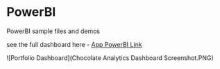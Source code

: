 # PowerBI
PowerBI sample files and demos

see the full dashboard here - [App PowerBI Link](https://app.powerbi.com/view?r=eyJrIjoiYWZiYTM5MDAtZjFjOS00MWVjLTg1OWYtZDQ2YzVhOTI1NzgyIiwidCI6ImM2ZTU0OWIzLTVmNDUtNDAzMi1hYWU5LWQ0MjQ0ZGM1YjJjNCJ9)

![Portfolio Dashboard](Chocolate Analytics Dashboard Screenshot.PNG)
